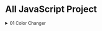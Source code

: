 # All JavaScript Project
<details >
<summary>01 Color Changer</summary>
<br>
Waaa, you see me. I thought I would be hidden ;p .
</details>
